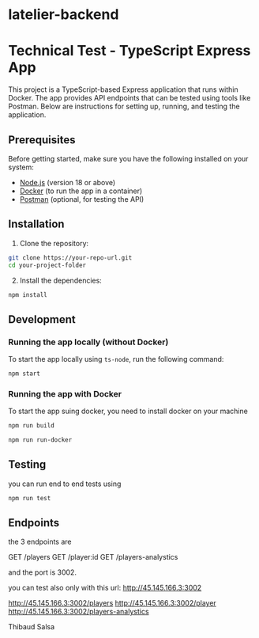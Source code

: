 # latelier-backend

# Technical Test - TypeScript Express App

This project is a TypeScript-based Express application that runs within Docker. The app provides API endpoints that can be tested using tools like Postman. Below are instructions for setting up, running, and testing the application.

## Prerequisites

Before getting started, make sure you have the following installed on your system:

- [Node.js](https://nodejs.org/) (version 18 or above)
- [Docker](https://www.docker.com/get-started) (to run the app in a container)
- [Postman](https://www.postman.com/) (optional, for testing the API)

## Installation

1. Clone the repository:

```bash
git clone https://your-repo-url.git
cd your-project-folder
```

2. Install the dependencies:

```bash
npm install
```

## Development

### Running the app locally (without Docker)

To start the app locally using `ts-node`, run the following command:

```bash
npm start
```

 ### Running the app with Docker

To start the app suing docker, you need to install docker on your machine

```bash
npm run build
```

```bash
npm run run-docker
```

## Testing

you can run end to end tests using
```bash
npm run test
```

## Endpoints

the 3 endpoints are

GET /players
GET /player:id
GET /players-analystics

and the port is 3002.

you can test also only with this url:
http://45.145.166.3:3002

http://45.145.166.3:3002/players
http://45.145.166.3:3002/player
http://45.145.166.3:3002/players-analystics

Thibaud Salsa